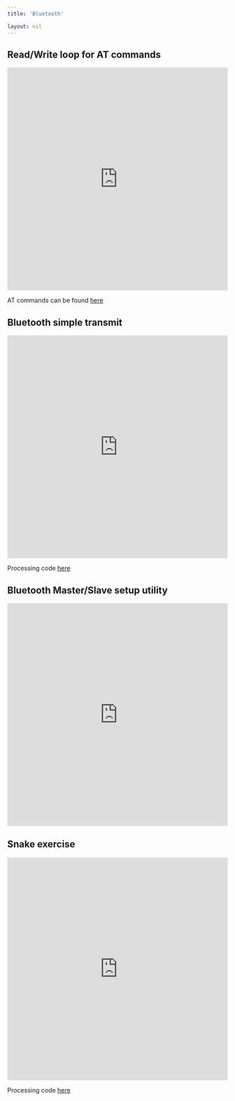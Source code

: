 ```yaml
---
title: 'Bluetooth'

layout: nil
---
```


## Read/Write loop for AT commands


<p><iframe src="https://create.arduino.cc/editor/andreabianchi/a5378d0d-55d0-40af-99d4-0f5bf26f41b7/preview?embed" height="510px" width="100%"  frameborder="0"></iframe></p>

AT commands can be found [here](https://www.dropbox.com/s/6467unn8hx33q6c/ip11.1_appendix.pdf?dl=0)


## Bluetooth simple transmit

<p><iframe src="https://create.arduino.cc/editor/andreabianchi/1d100684-393a-4628-a1b1-cb9d6732c5ee/preview?embed" height="510px" width="100%"  frameborder="0"></iframe></p>

Processing code [here](https://www.dropbox.com/s/zklepto7cglmf68/SimpleReceiver.zip?dl=0)

## Bluetooth Master/Slave setup utility

<p><iframe src="https://create.arduino.cc/editor/andreabianchi/9a3e472f-0f4d-4a24-bf6d-04bfbc08bb20/preview?embed" height="510px" width="100%"  frameborder="0"></iframe></p>

## Snake exercise

<p><iframe src="https://create.arduino.cc/editor/andreabianchi/cb1245ca-2464-46b5-a2a0-3beeefd8d39a/preview?embed" height="510px" width="100%"  frameborder="0"></iframe></p>

Processing code [here](https://www.dropbox.com/s/vwe3tvsn9dciws6/Snake.zip?dl=0)
